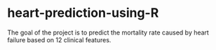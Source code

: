 # heart-prediction-using-R
The goal of the project is to predict the mortality rate caused by heart failure based on 12 clinical features.
